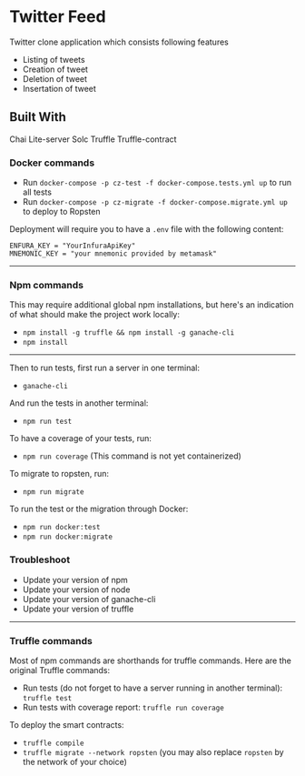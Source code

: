 # Twitter Feed
Twitter clone application which consists following features
- Listing of tweets
- Creation of tweet
- Deletion of tweet
- Insertation of tweet

## Built With

Chai
Lite-server
Solc
Truffle
Truffle-contract

### Docker commands

- Run `docker-compose -p cz-test -f docker-compose.tests.yml up` to run all tests
- Run `docker-compose -p cz-migrate -f docker-compose.migrate.yml up` to deploy to Ropsten

Deployment will require you to have a `.env` file with the following content:

```
ENFURA_KEY = "YourInfuraApiKey"
MNEMONIC_KEY = "your mnemonic provided by metamask"
```

---

### Npm commands

This may require additional global npm installations, but here's an indication of what should make the project work locally:

- `npm install -g truffle && npm install -g ganache-cli`
- `npm install`

---

Then to run tests, first run a server in one terminal:

- `ganache-cli`

And run the tests in another terminal:

- `npm run test`

To have a coverage of your tests, run:

- `npm run coverage` (This command is not yet containerized)

To migrate to ropsten, run:

- `npm run migrate`

To run the test or the migration through Docker:

- `npm run docker:test`
- `npm run docker:migrate`

### Troubleshoot

- Update your version of npm
- Update your version of node
- Update your version of ganache-cli
- Update your version of truffle

---

### Truffle commands

Most of npm commands are shorthands for truffle commands. Here are the original Truffle commands:

- Run tests (do not forget to have a server running in another terminal): `truffle test`
- Run tests with coverage report: `truffle run coverage`

To deploy the smart contracts:

- `truffle compile`
- `truffle migrate --network ropsten` (you may also replace `ropsten` by the network of your choice)
